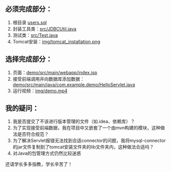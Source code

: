 ## 必须完成部分：
1. 根目录 [users.sql](https://github.com/wpcwzy/jdbc_learn/blob/master/users.sql)
2. 封装工具类：[src/JDBCUtil.java](https://github.com/wpcwzy/jdbc_learn/blob/master/src/JDBCUtil.java)
3. 测试类：[src/Test.java](https://github.com/wpcwzy/jdbc_learn/blob/master/src/Test.java)
4. Tomcat安装：[img/tomcat_installation.png](https://github.com/wpcwzy/jdbc_learn/blob/master/img/tomcat_installation.png)

## 选择完成部分：
1. 页面：[demo/src/main/webapp/index.jsp](https://github.com/wpcwzy/jdbc_learn/blob/master/demo/src/main/webapp/index.jsp)
2. 接受前端调用并向数据库添加数据：[demo/src/main/java/com.example.demo/HelloServlet.java](https://github.com/wpcwzy/jdbc_learn/blob/master/demo/src/main/java/com/example/demo/HelloServlet.java)
3. 运行视频：[img/demo.mp4](https://github.com/wpcwzy/jdbc_learn/blob/master/img/demo.mp4)

## 我的疑问：
1. 我是否提交了不该进行版本管理的文件（如.idea、依赖库）？
2. 为了实现接受前端数据，我在项目中又嵌套了一个由mvn构建的模块，这种做法是否符合规范？
3. 为了解决Servlet报错无法找到合适connector的问题，我将mysql-connector的jar文件复制到了tomcat安装文件夹的lib文件夹内，这种做法合适吗？
4. 对Java的包管理方式仍然比较迷惑

还请学长多多指教，学长辛苦了！
